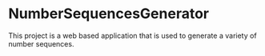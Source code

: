 # NumberSequencesGenerator
This project is a web based application that is used to generate a variety of number sequences.
